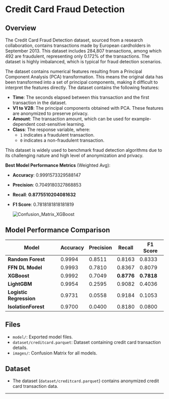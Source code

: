 # Credit Card Fraud Detection

## Overview
The Credit Card Fraud Detection dataset, sourced from a research collaboration, contains transactions made by European cardholders in September 2013. This dataset includes 284,807 transactions, among which 492 are fraudulent, representing only 0.172% of the transactions. The dataset is highly imbalanced, which is typical for fraud detection scenarios.

The dataset contains numerical features resulting from a Principal Component Analysis (PCA) transformation. This means the original data has been transformed into a set of principal components, making it difficult to interpret the features directly. The dataset contains the following features:

- **Time**: The seconds elapsed between this transaction and the first transaction in the dataset.
- **V1 to V28**: The principal components obtained with PCA. These features are anonymized to preserve privacy.
- **Amount**: The transaction amount, which can be used for example-dependent cost-sensitive learning.
- **Class**: The response variable, where:
  - `1` indicates a fraudulent transaction.
  - `0` indicates a non-fraudulent transaction.

This dataset is widely used to benchmark fraud detection algorithms due to its challenging nature and high level of anonymization and privacy.

**Best Model Performance Metrics** (Weighted Avg):

   - **Accuracy**: 0.9991573329588147
   - **Precision**: 0.7049180327868853
   - **Recall**: **0.8775510204081632**
   - **F1 Score**: 0.7818181818181819

     ![Confusion_Matrix_XGBoost](https://github.com/user-attachments/assets/d27b8286-a5d3-4636-9ebc-8e866f28958e)


## Model Performance Comparison

| Model                   | Accuracy | Precision | Recall | F1 Score |
|-------------------------|----------|-----------|--------|----------|
| **Random Forest**       | 0.9994   | 0.8511    | 0.8163 | 0.8333   |
| **FFN DL Model**        | 0.9993   | 0.7810    | 0.8367 | 0.8079   |
| **XGBoost**             | 0.9992   | 0.7049    | **0.8776** | **0.7818**   |
| **LightGBM**            | 0.9954   | 0.2595    | 0.9082 | 0.4036   |
| **Logistic Regression** | 0.9731   | 0.0558    | 0.9184 | 0.1053   |
| **IsolationForest**     | 0.9700   | 0.0400    | 0.8180 | 0.0800   |


## Files

- `model/`: Exported model files.
- `dataset/creditcard.parquet`: Dataset containing credit card transaction details.
- `images/`: Confusion Matrix for all models.

## Dataset

- The dataset (`dataset/creditcard.parquet`) contains anonymized credit card transaction data.

---
